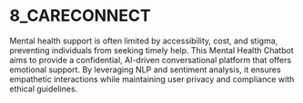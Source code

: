 # 8_CARECONNECT
Mental health support is often limited by accessibility, cost, and stigma, preventing individuals from seeking timely help. This Mental Health Chatbot aims to provide a confidential, AI-driven conversational platform that offers emotional support. By leveraging NLP and sentiment analysis, it ensures empathetic interactions while maintaining user privacy and compliance with ethical guidelines.
